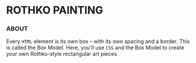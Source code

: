 # ROTHKO PAINTING

### ABOUT
Every `HTML` element is its own box – with its own spacing and a border. This is called the Box Model.
Here, you'll use `CSS` and the Box Model to create your own Rothko-style rectangular art pieces.
